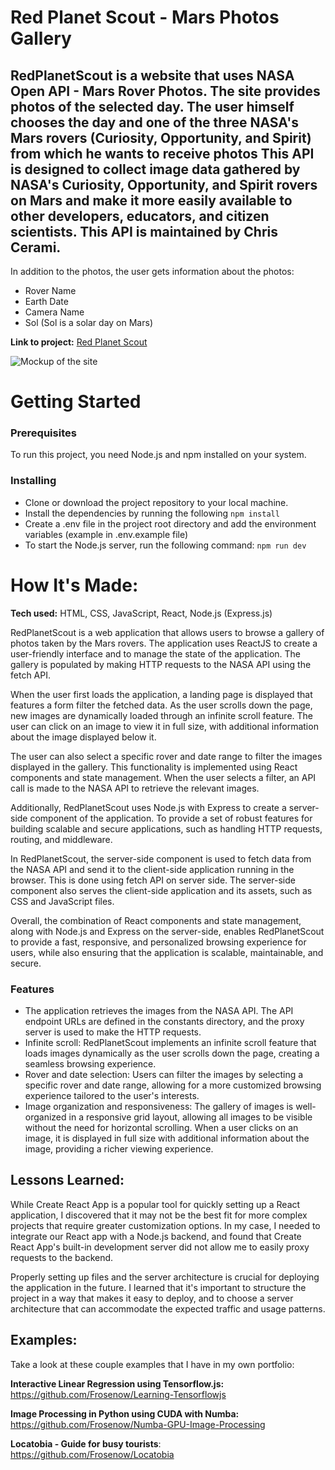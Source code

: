 #  Red Planet Scout - Mars Photos Gallery 
RedPlanetScout is a website that uses NASA Open API - Mars Rover Photos. The site provides photos of the selected day. The user himself chooses the day and one of the three NASA's Mars rovers (Curiosity, Opportunity, and Spirit) from which he wants to receive photos
This API is designed to collect image data gathered by NASA's Curiosity, Opportunity, and Spirit rovers on Mars and make it more easily available to other developers, educators, and citizen scientists. This API is maintained by Chris Cerami.
---
In addition to the photos, the user gets information about the photos: 
- Rover Name 
- Earth Date 
- Camera Name  
- Sol (Sol is a solar day on Mars)

**Link to project:** [Red Planet Scout]([https://cozy-gnome-77b50e.netlify.app/](https://red-planet-scout.herokuapp.com/))

![Mockup of the site](./assets/images/mockup.jpg)

# Getting Started 
### Prerequisites
To run this project, you need Node.js and npm installed on your system.

### Installing
* Clone or download the project repository to your local machine.
* Install the dependencies by running the following `npm install` 
* Create a .env file in the project root directory and add the environment variables (example in .env.example file)
* To start the Node.js server, run the following command: `npm run dev`

# How It's Made:

**Tech used:** HTML, CSS, JavaScript, React, Node.js (Express.js) 

RedPlanetScout is a web application that allows users to browse a gallery of photos taken by the Mars rovers. The application uses ReactJS to create a user-friendly interface and to manage the state of the application. The gallery is populated by making HTTP requests to the NASA API using the fetch API.

When the user first loads the application, a landing page is displayed that features a form filter the fetched data. As the user scrolls down the page, new images are dynamically loaded through an infinite scroll feature. The user can click on an image to view it in full size, with additional information about the image displayed below it.

The user can also select a specific rover and date range to filter the images displayed in the gallery. This functionality is implemented using React components and state management. When the user selects a filter, an API call is made to the NASA API to retrieve the relevant images.

Additionally, RedPlanetScout uses Node.js with Express to create a server-side component of the application. To provide a set of robust features for building scalable and secure applications, such as handling HTTP requests, routing, and middleware.

In RedPlanetScout, the server-side component is used to fetch data from the NASA API and send it to the client-side application running in the browser. This is done using fetch API on server side. The server-side component also serves the client-side application and its assets, such as CSS and JavaScript files.

Overall, the combination of React components and state management, along with Node.js and Express on the server-side, enables RedPlanetScout to provide a fast, responsive, and personalized browsing experience for users, while also ensuring that the application is scalable, maintainable, and secure.


### Features 

* The application retrieves the images from the NASA API. The API endpoint URLs are defined in the constants directory, and the proxy server is used to make the HTTP requests.
* Infinite scroll: RedPlanetScout implements an infinite scroll feature that loads images dynamically as the user scrolls down the page, creating a seamless browsing experience.
* Rover and date selection: Users can filter the images by selecting a specific rover and date range, allowing for a more customized browsing experience tailored to the user's interests.
* Image organization and responsiveness: The gallery of images is well-organized in a responsive grid layout, allowing all images to be visible without the need for horizontal scrolling. When a user clicks on an image, it is displayed in full size with additional information about the image, providing a richer viewing experience.

## Lessons Learned:

While Create React App is a popular tool for quickly setting up a React application, I discovered that it may not be the best fit for more complex projects that require greater customization options. In my case, I needed to integrate our React app with a Node.js backend, and found that Create React App's built-in development server did not allow me to easily proxy requests to the backend.

Properly setting up files and the server architecture is crucial for deploying the application in the future. I learned that it's important to structure the project in a way that makes it easy to deploy, and to choose a server architecture that can accommodate the expected traffic and usage patterns.

## Examples:
Take a look at these couple examples that I have in my own portfolio:

**Interactive Linear Regression using Tensorflow.js:** https://github.com/Frosenow/Learning-Tensorflowjs

**Image Processing in Python using CUDA with Numba:** https://github.com/Frosenow/Numba-GPU-Image-Processing

**Locatobia - Guide for busy tourists**: https://github.com/Frosenow/Locatobia
